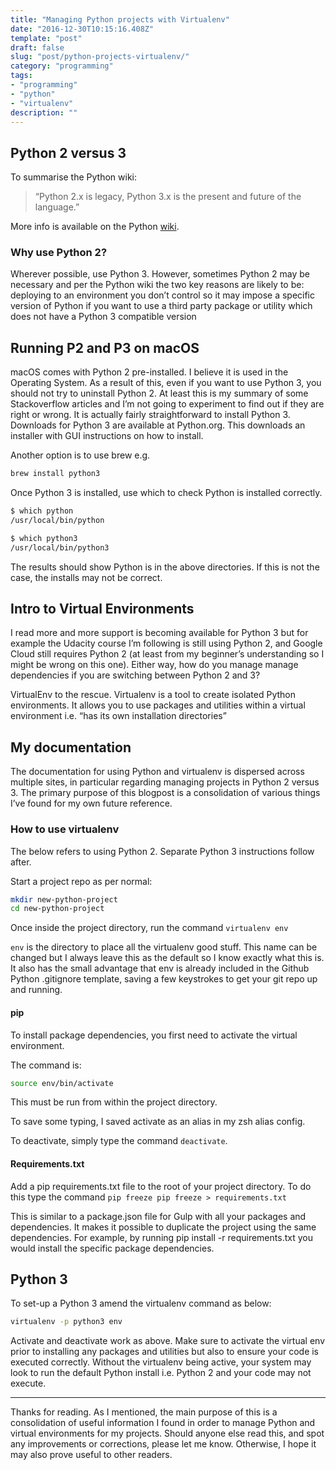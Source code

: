 ```yaml
---
title: "Managing Python projects with Virtualenv"
date: "2016-12-30T10:15:16.408Z"
template: "post"
draft: false
slug: "post/python-projects-virtualenv/"
category: "programming"
tags:
- "programming"
- "python"
- "virtualenv"
description: ""
---
```

## Python 2 versus 3

To summarise the Python wiki:

> “Python 2.x is legacy, Python 3.x is the present and future of the language.”

More info is available on the Python [wiki](https://wiki.python.org/moin/Python2orPython3).

### Why use Python 2?

Wherever possible, use Python 3. However, sometimes Python 2 may be necessary and per the Python wiki the two key reasons are likely to be:
deploying to an environment you don’t control so it may impose a specific version of Python
if you want to use a third party package or utility which does not have a Python 3 compatible version

## Running P2 and P3 on macOS

macOS comes with Python 2 pre-installed. I believe it is used in the Operating System. As a result of this, even if you want to use Python 3, you should not try to uninstall Python 2. At least this is my summary of some Stackoverflow articles and I’m not going to experiment to find out if they are right or wrong.
It is actually fairly straightforward to install Python 3. Downloads for Python 3 are available at Python.org. This downloads an installer with GUI instructions on how to install.

Another option is to use brew e.g.

```bash
brew install python3
```

Once Python 3 is installed, use which to check Python is installed correctly.

```bash
$ which python
/usr/local/bin/python

$ which python3
/usr/local/bin/python3
```

The results should show Python is in the above directories. If this is not the case, the installs may not be correct.

## Intro to Virtual Environments

I read more and more support is becoming available for Python 3 but for example the Udacity course I’m following is still using Python 2, and Google Cloud still requires Python 2 (at least from my beginner’s understanding so I might be wrong on this one).
Either way, how do you manage manage dependencies if you are switching between Python 2 and 3?

VirtualEnv to the rescue. Virtualenv is a tool to create isolated Python environments. It allows you to use packages and utilities within a virtual environment i.e. “has its own installation directories”

## My documentation

The documentation for using Python and virtualenv is dispersed across multiple sites, in particular regarding managing projects in Python 2 versus 3. The primary purpose of this blogpost is a consolidation of various things I’ve found for my own future reference.

### How to use virtualenv

The below refers to using Python 2. Separate Python 3 instructions follow after.

Start a project repo as per normal:

```bash
mkdir new-python-project
cd new-python-project
```

Once inside the project directory, run the command `virtualenv env`

`env` is the directory to place all the virtualenv good stuff. This name can be changed but I always leave this as the default so I know exactly what this is.
It also has the small advantage that env is already included in the Github Python .gitignore template, saving a few keystrokes to get your git repo up and running.

#### pip
To install package dependencies, you first need to activate the virtual environment.

The command is:

```bash
source env/bin/activate
```

This must be run from within the project directory.

To save some typing, I saved activate as an alias in my zsh alias config.

To deactivate, simply type the command `deactivate`.

#### Requirements.txt

Add a pip requirements.txt file to the root of your project directory.
To do this type the command `pip freeze pip freeze > requirements.txt`

This is similar to a package.json file for Gulp with all your packages and dependencies. It makes it possible to duplicate the project using the same dependencies. For example, by running pip install -r requirements.txt you would install the specific package dependencies.

## Python 3

To set-up a Python 3 amend the virtualenv command as below:

```bash
virtualenv -p python3 env
```

Activate and deactivate work as above. Make sure to activate the virtual env prior to installing any packages and utilities but also to ensure your code is executed correctly. Without the virtualenv being active, your system may look to run the default Python install i.e. Python 2 and your code may not execute.

---

Thanks for reading. As I mentioned, the main purpose of this is a consolidation of useful information I found in order to manage Python and virtual environments for my projects.
Should anyone else read this, and spot any improvements or corrections, please let me know. Otherwise, I hope it may also prove useful to other readers.
